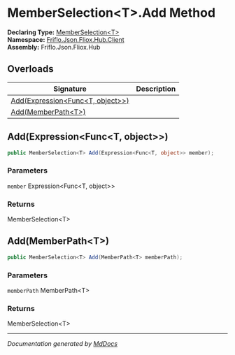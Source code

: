 ﻿<!--  
  <auto-generated>   
    The contents of this file were generated by a tool.  
    Changes to this file may be list if the file is regenerated  
  </auto-generated>   
-->

# MemberSelection\<T\>.Add Method

**Declaring Type:** [MemberSelection\<T\>](../index.md)  
**Namespace:** [Friflo.Json.Fliox.Hub.Client](../../index.md)  
**Assembly:** Friflo.Json.Fliox.Hub

## Overloads

| Signature                                                          | Description |
| ------------------------------------------------------------------ | ----------- |
| [Add(Expression\<Func\<T, object\>\>)](#addexpressionfunct-object) |             |
| [Add(MemberPath\<T\>)](#addmemberpatht)                            |             |

## Add(Expression\<Func\<T, object\>\>)

```csharp
public MemberSelection<T> Add(Expression<Func<T, object>> member);
```

### Parameters

`member`  Expression\<Func\<T, object\>\>

### Returns

MemberSelection\<T\>

## Add(MemberPath\<T\>)

```csharp
public MemberSelection<T> Add(MemberPath<T> memberPath);
```

### Parameters

`memberPath`  MemberPath\<T\>

### Returns

MemberSelection\<T\>

___

*Documentation generated by [MdDocs](https://github.com/ap0llo/mddocs)*
